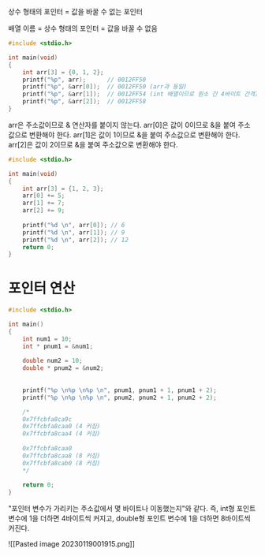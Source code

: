 상수 형태의 포인터 = 값을 바꿀 수 없는 포인터

배열 이름 = 상수 형태의 포인터 = 값을 바꿀 수 없음

```c
#include <stdio.h>

int main(void)
{
	int arr[3] = {0, 1, 2};
	printf("%p", arr);      // 0012FF50
	printf("%p", &arr[0]);  // 0012FF50 (arr과 동일)
	printf("%p", &arr[1]);  // 0012FF54 (int 배열이므로 원소 간 4바이트 간격)
	printf("%p", &arr[2]);  // 0012FF58
}
```

arr은 주소값이므로 & 연산자를 붙이지 않는다.
arr[0]은 값이 0이므로 &을 붙여 주소값으로 변환해야 한다.
arr[1]은 값이 1이므로 &을 붙여 주소값으로 변환해야 한다.
arr[2]은 값이 2이므로 &을 붙여 주소값으로 변환해야 한다.

```c
#include <stdio.h>

int main(void)
{
    int arr[3] = {1, 2, 3};
    arr[0] += 5;
    arr[1] += 7;
    arr[2] += 9;
    
    printf("%d \n", arr[0]); // 6
    printf("%d \n", arr[1]); // 9
    printf("%d \n", arr[2]); // 12
    return 0;
}
```

# 포인터 연산
```c
#include <stdio.h>

int main()
{
    int num1 = 10;
    int * pnum1 = &num1;
    
    double num2 = 10;
    double * pnum2 = &num2;
    
    
    printf("%p \n%p \n%p \n", pnum1, pnum1 + 1, pnum1 + 2);
    printf("%p \n%p \n%p \n", pnum2, pnum2 + 1, pnum2 + 2);

	/*
	0x7ffcbfa8ca9c 
	0x7ffcbfa8caa0 (4 커짐)
	0x7ffcbfa8caa4 (4 커짐)
	
	0x7ffcbfa8caa0 
	0x7ffcbfa8caa8 (8 커짐)
	0x7ffcbfa8cab0 (8 커짐)
	*/
    
    return 0;
}
```
"포인터 변수가 가리키는 주소값에서 몇 바이트나 이동했는지"와 같다.
즉, int형 포인트 변수에 1을 더하면 4바이트씩 커지고, double형 포인트 변수에 1을 더하면 8바이트씩 커진다.

![[Pasted image 20230119001915.png]]